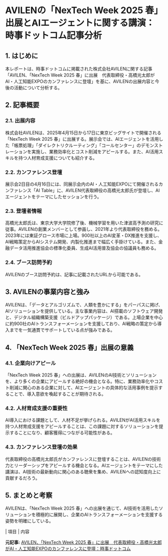 # AVILENの「NexTech Week 2025 春」出展とAIエージェントに関する講演：時事ドットコム記事分析

## 1. はじめに

本レポートは、時事ドットコムに掲載された株式会社AVILENに関する記事「AVILEN、「NexTech Week 2025 春」に出展　代表取締役・高橋光太郎がAI・人工知能EXPOのカンファレンスに登壇」を基に、AVILENの出展内容と今後の活動について分析する。

## 2. 記事概要

### 2.1. 出展内容

株式会社AVILENは、2025年4月15日から17日に東京ビッグサイトで開催される「NexTech Week 2025 春」に出展する。展示会では、AIエージェントを活用した「帳票処理」「ダイレクトリクルーティング」「コールセンター」のデモンストレーションを実施し、業務効率化とコスト削減をアピールする。また、AI活用スキルを持つ人材育成支援についても紹介する。

### 2.2. カンファレンス登壇

展示会2日目の4月16日には、同展示会内のAI・人工知能EXPOにて開催されるカンファレンス「AI Table」に、AVILEN代表取締役の高橋光太郎氏が登壇し、AIエージェントをテーマにしたセッションを行う。

### 2.3. 登壇者情報

高橋光太郎氏は、東京大学大学院修了後、機械学習を用いた津波高予測の研究に従事。AVILENの創業メンバーとして参画し、2021年より代表取締役を務める。2023年には東証グロース市場に上場。900社以上のAI変革・DX推進を支援し、AI戦略策定からAIシステム開発、内製化推進まで幅広く手掛けている。また、金融データ活用推進協会の標準化委員、生成AI活用普及協会の協議員も務める。

### 2.4. ブース訪問予約

AVILENのブース訪問予約は、記事に記載されたURLから可能である。

## 3. AVILENの事業内容と強み

AVILENは、「データとアルゴリズムで、人類を豊かにする」をパーパスに掲げ、AIソリューションを提供している。主な事業内容は、AI搭載のソフトウェア開発と、デジタル組織構築支援（ビルドアップパッケージ）である。上場企業を中心に約900社のAIトランスフォーメーションを支援しており、AI戦略の策定から導入までを一気通貫でサポートしている点が強みである。

## 4. 「NexTech Week 2025 春」出展の意義

### 4.1. 企業向けアピール

「NexTech Week 2025 春」への出展は、AVILENのAI技術とソリューションを、より多くの企業にアピールする絶好の機会となる。特に、業務効率化やコスト削減に関心のある企業に対して、AIエージェントの具体的な活用事例を提示することで、導入意欲を喚起することが期待される。

### 4.2. 人材育成支援の重要性

AI導入における課題として、人材不足が挙げられる。AVILENがAI活用スキルを持つ人材育成支援をアピールすることは、この課題に対するソリューションを提示することになり、顧客獲得につながる可能性がある。

### 4.3. カンファレンス登壇の効果

代表取締役の高橋光太郎氏がカンファレンスに登壇することは、AVILENの技術力とリーダーシップをアピールする機会となる。AIエージェントをテーマにした講演は、AI技術の最新動向に関心のある聴衆を集め、AVILENへの認知度向上に貢献するだろう。

## 5. まとめと考察

AVILENは、「NexTech Week 2025 春」への出展を通じて、AI技術を活用したソリューションを積極的に展開し、企業のAIトランスフォーメーションを支援する姿勢を明確にしている。

| 項目 | 内容 

**元記事:** [AVILEN、「NexTech Week 2025 春」に出展　代表取締役・高橋光太郎がAI・人工知能EXPOのカンファレンスに登壇：時事ドットコム](https://www.jiji.com/jc/article?k=000000240.000043360&g=prt)